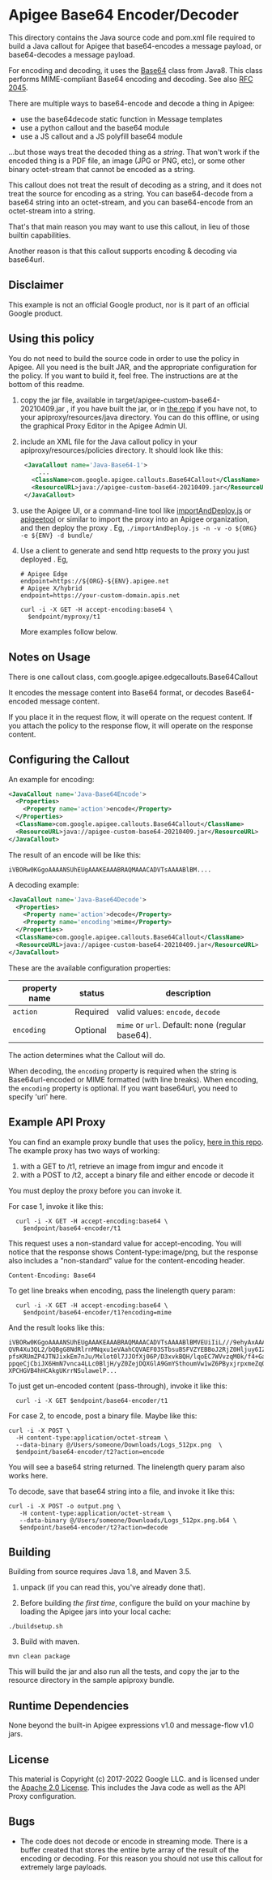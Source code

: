 # Apigee Base64 Encoder/Decoder

This directory contains the Java source code and pom.xml file required to build a Java callout for Apigee that
base64-encodes a message payload, or base64-decodes a message payload.

For encoding and decoding, it uses the [Base64](https://docs.oracle.com/javase/8/docs/api/java/util/Base64.html) class from Java8.  This class performs MIME-compliant Base64 encoding and decoding.
See also [RFC 2045](https://www.ietf.org/rfc/rfc2045.txt).

There are multiple ways to base64-encode and decode a thing in Apigee:

* use the base64decode static function in Message templates
* use a python callout and the base64 module
* use a JS callout and a JS polyfill base64 module

...but those ways treat the decoded thing as a _string_.  That won't work if the encoded thing
is a PDF file, an image (JPG or PNG, etc), or some other binary octet-stream that cannot be encoded as a string.


This callout does not treat the result of decoding as a string, and it does not
treat the source for encoding as a string. You can base64-decode from a base64
string into an octet-stream, and you can base64-encode from an octet-stream into
a string.

That's that main reason you may want to use this callout, in lieu of
those builtin capabilities.

Another reason is that this callout supports encoding & decoding via base64url.

## Disclaimer

This example is not an official Google product, nor is it part of an official Google product.

## Using this policy

You do not need to build the source code in order to use the policy in Apigee.
All you need is the built JAR, and the appropriate configuration for the policy.
If you want to build it, feel free.  The instructions are at the bottom of this readme.


1. copy the jar file, available in  target/apigee-custom-base64-20210409.jar , if you have built the jar, or in [the repo](bundle/apiproxy/resources/java/apigee-custom-base64-20210409.jar) if you have not, to your apiproxy/resources/java directory. You can do this offline, or using the graphical Proxy Editor in the Apigee Admin UI.

2. include an XML file for the Java callout policy in your
   apiproxy/resources/policies directory. It should look
   like this:

   ```xml
    <JavaCallout name='Java-Base64-1'>
        ...
      <ClassName>com.google.apigee.callouts.Base64Callout</ClassName>
      <ResourceURL>java://apigee-custom-base64-20210409.jar</ResourceURL>
    </JavaCallout>
   ```

3. use the Apigee UI, or a command-line tool like
   [importAndDeploy.js](https://github.com/DinoChiesa/apigee-edge-js/blob/master/examples/importAndDeploy.js) or
   [apigeetool](https://github.com/apigee/apigeetool-node)
   or similar to
   import the proxy into an Apigee organization, and then deploy the proxy .
   Eg, `./importAndDeploy.js -n -v -o ${ORG} -e ${ENV} -d bundle/`

4. Use a client to generate and send http requests to the proxy you just deployed . Eg,
   ```
   # Apigee Edge
   endpoint=https://${ORG}-${ENV}.apigee.net
   # Apigee X/hybrid
   endpoint=https://your-custom-domain.apis.net
   
   curl -i -X GET -H accept-encoding:base64 \
     $endpoint/myproxy/t1
   ```

   More examples follow below.


## Notes on Usage

There is one callout class, com.google.apigee.edgecallouts.Base64Callout

It encodes the message content into Base64 format, or decodes Base64-encoded message content.

If you place it in the request flow, it will operate on the request content.
If you attach the policy to the response flow, it will operate on the response content.



## Configuring the Callout

An example for encoding:

```xml
<JavaCallout name='Java-Base64Encode'>
  <Properties>
    <Property name='action'>encode</Property>
  </Properties>
  <ClassName>com.google.apigee.callouts.Base64Callout</ClassName>
  <ResourceURL>java://apigee-custom-base64-20210409.jar</ResourceURL>
</JavaCallout>
```

The result of an encode will be like this:

```
iVBORw0KGgoAAAANSUhEUgAAAKEAAABRAQMAAACADVTsAAAABlBM....
```

A decoding example:

```xml
<JavaCallout name='Java-Base64Decode'>
  <Properties>
    <Property name='action'>decode</Property>
    <Property name='encoding'>mime</Property>
  </Properties>
  <ClassName>com.google.apigee.callouts.Base64Callout</ClassName>
  <ResourceURL>java://apigee-custom-base64-20210409.jar</ResourceURL>
</JavaCallout>
```


These are the available configuration properties:

| property name     | status    | description                                              |
| ----------------- |-----------|----------------------------------------------------------|
| `action`            | Required  | valid values: `encode`, `decode`                       |
| `encoding`          | Optional  | `mime` or `url`.  Default: none (regular base64).      |

The action determines what the Callout will do.

When decoding, the `encoding` property is required when the string is Base64url-encoded or MIME formatted (with line breaks).
When encoding, the `encoding` property is optional. If you want base64url, you need to specify 'url' here.


## Example API Proxy

You can find an example proxy bundle that uses the policy, [here in this repo](bundle/apiproxy).
The example proxy has two ways of working:

1. with a GET to /t1, retrieve an image from imgur and encode it
2. with a POST to /t2, accept a binary file and either encode or decode it

You must deploy the proxy before you can invoke it.

For case 1, invoke it like this:

```
  curl -i -X GET -H accept-encoding:base64 \
    $endpoint/base64-encoder/t1
```

This request uses a non-standard value for accept-encoding.
You will notice that the response shows Content-type:image/png, but the response also includes a "non-standard" value for the content-encoding header.
```
Content-Encoding: Base64
```

To get line breaks when encoding, pass the linelength query param:

```
  curl -i -X GET -H accept-encoding:base64 \
    $endpoint/base64-encoder/t1?encoding=mime
```

And the result looks like this:

```
iVBORw0KGgoAAAANSUhEUgAAAKEAAABRAQMAAACADVTsAAAABlBMVEUiIiL///9ehyAxAAABrElE
QVR4Xu3QL2/bQBgG8NdRlrnMNqxu1eVAahCQVAEF03STbsuBSFVZYEBBoJ2RjZ0Hljuy6IZaUlUl
pfsKRUmZP4JTNJixkEm7nJu/Mxlot0l7JJOfXj06P/D3xvkBQH/lqoEC7WVvzqM0k/f4+Gat2nt7
ppqeCjCbiJX6HmN7vnca4LLc0BljH/yZ0ZejDQXGlA9GmYSthoumVw1wZ6PByxjrpxmeZq0hbMcD
XPCHGVB4hHCAkgUKrrNSulawelP...

```

To just get un-encoded content (pass-through), invoke it like this:
```
  curl -i -X GET $endpoint/base64-encoder/t1
```

For case 2, to encode, post a binary file.  Maybe like this:

```
curl -i -X POST \
  -H content-type:application/octet-stream \
  --data-binary @/Users/someone/Downloads/Logs_512px.png  \
  $endpoint/base64-encoder/t2?action=encode
```

You will see a base64 string returned. The linelength query param also works here.


To decode, save that base64 string into a file, and invoke it like this:
```
curl -i -X POST -o output.png \
   -H content-type:application/octet-stream \
   --data-binary @/Users/someone/Downloads/Logs_512px.png.b64 \
   $endpoint/base64-encoder/t2?action=decode
```



## Building

Building from source requires Java 1.8, and Maven 3.5.

1. unpack (if you can read this, you've already done that).

2. Before building _the first time_, configure the build on your machine by loading the Apigee jars into your local cache:
  ```
  ./buildsetup.sh
  ```

3. Build with maven.
  ```
  mvn clean package
  ```
  This will build the jar and also run all the tests, and copy the jar to the resource directory in the sample apiproxy bundle.


## Runtime Dependencies

None beyond the built-in Apigee expressions v1.0 and  message-flow v1.0 jars.


## License

This material is Copyright (c) 2017-2022 Google LLC.
and is licensed under the [Apache 2.0 License](LICENSE). This includes the Java code as well as the API Proxy configuration.

## Bugs

* The code does not decode or encode in streaming mode. There is a buffer created that stores the entire byte array of the result of the encoding or decoding. For this reason you should not use this callout for extremely large payloads.
